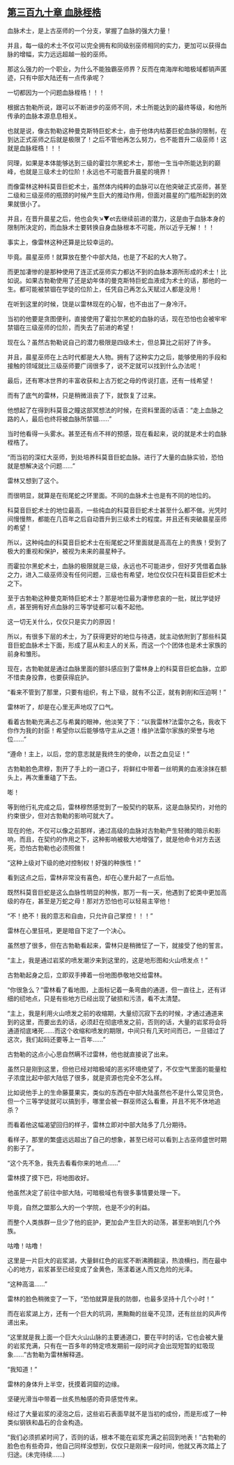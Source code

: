 ## [第三百九十章 血脉桎梏](https://www.xxbiquge.com/11_11222/8905213.html)


  血脉术士，是上古巫师的一个分支，掌握了血脉的强大力量！

  并且，每一级的术士不仅可以完全拥有和同级别巫师相同的实力，更加可以获得血脉的增幅，实力远远超越一般的巫师。

  那这么强力的一个职业，为什么不能独霸巫师界？反而在南海岸和暗极域都销声匿迹，只有中部大陆还有一点传承呢？

  一切都因为一个问题血脉桎梏！！！

  根据古勃勒所说，跟可以不断进步的巫师不同，术士所能达到的最终等级，和他所传承的血脉本源息息相关。

  也就是说，像古勃勒这种曼克斯特巨蛇术士，由于他体内枯萎巨蛇血脉的限制，在到达正式巫师之后就是极限了！之后不管他再怎么努力，也不能晋升二级巫师！这就是血脉桎梏！！！

  同理，如果是本体能够达到三级的霍拉尔黑蛇术士，那他一生当中所能达到的巅峰，也就是三级术士的位阶！永远也不可能晋升晨星的境界！

  而像雷林这种科莫音巨蛇术士，虽然体内纯粹的血脉可以在他突破正式巫师，甚至二级和三级巫师的瓶颈的时候产生巨大的推动作用，但面对晨星的门槛所起到的效果就很小了。

  并且，在晋升晨星之后，他也会失↘▼et去继续前进的潜力，这是由于血脉本身的限制所决定的，而血脉术士要转换自身血脉根本不可能，所以近乎无解！！！

  事实上，像雷林这种还算是比较幸运的。

  毕竟。晨星巫师！就算放在整个中部大陆，也是了不起的大人物了。

  而更加凄惨的是那种使用了连正式巫师实力都达不到的血脉本源所形成的术士！比如说。如果古勃勒使用了还是幼年体的曼克斯特巨蛇血液成为术士的话，那他的一生。都可能被禁锢在学徒的位阶上，任凭自己再怎么天赋过人都是没用！

  在听到这里的时候，饶是以雷林现在的心智，也不由出了一身冷汗。

  当初的他要是贪图便利，直接使用了霍拉尔黑蛇的血脉的话，现在恐怕也会被牢牢禁锢在三级巫师的位阶，而失去了前进的希望！

  现在么？虽然古勃勒说自己的潜力极限是四级术士，但总算比之前好了许多。

  并且，晨星巫师在上古时代都是大人物。拥有了这种实力之后，能够使用的手段和接触的领域就比三级巫师要广阔很多了，说不定就可以找到什么办法呢！

  最后，还有寒冰世界的丰富收获和上古万蛇之母的传说打底，还有一线希望！

  而有了底气的雷林，只是稍微沮丧了下，就恢复了过来。

  他想起了在得到科莫音之瞳这部冥想法的时候，在资料里面的话语：“走上血脉之路的人，最后也终将被血脉所禁锢……”

  当时他看得一头雾水。甚至还有点不祥的预感，现在看起来，说的就是术士的血脉桎梏了。

  “而当初的深红大巫师，到处培养科莫音巨蛇血脉。进行了大量的血脉实验，恐怕就是想解决这个问题……”

  雷林又想到了这个。

  而很明显，就算是在衔尾蛇之环里面。不同的血脉术士也是有不同的地位的。

  科莫音巨蛇术士的地位最高，一些纯血的科莫音巨蛇术士甚至什么都不做。光凭时间慢慢熬，都能在几百年之后自动晋升到三级术士的程度。并且还有突破晨星巫师的希望！

  所以，这种纯血的科莫音巨蛇术士在衔尾蛇之环里面就是高高在上的贵族！受到了极大的重视和保护，被视为未来的晨星种子。

  而霍拉尔黑蛇术士，血脉的极限就是三级，永远也不可能进步，但好歹凭借着血脉之力，进入二级巫师没有任何问题，三级也有希望，地位仅仅只在科莫音巨蛇术士之下。

  至于古勃勒这种曼克斯特巨蛇术士？那是地位最为凄惨悲哀的一批，就比学徒好点，甚至拥有好点血脉的三等学徒都可以看不起他。

  这一切无关什么，仅仅只是实力的原因！

  所以，有很多下层的术士，为了获得更好的地位与待遇，就主动依附到了那些科莫音巨蛇血脉术士下面，形成了扈从和主人的关系，而这一个个团体也是术士家族的前身和雏形。

  现在，古勃勒就是通过血脉里面的颤抖感应到了雷林身上的科莫音巨蛇血脉，立即不惜卖身投靠，也要获得庇护。

  “看来不管到了那里，只要有组织，有上下级，就有不公正，就有剥削和压迫啊！”

  雷林听了，却是在心里无声地叹了口气。

  看着古勃勒充满忐忑与希冀的眼神，他淡笑了下：“以我雷林?法雷尔之名，我收下你作为我的封臣！希望你以后能够恪守主从之道！维护法雷尔家族的荣誉与地位……”

  “遵命！主上，以后，您的意志就是我终生的使命，以吾之血见证！”

  古勃勒脸色肃穆，割开了手上的一道口子，将鲜红中带着一丝明黄的血液涂抹在额头上，再次重重磕了下去。

  嘭！

  等到他行礼完成之后，雷林穆然感觉到了一股契约的联系，这是血脉契约，对他的约束很少，但对古勃勒的影响可就大了。

  现在的他，不仅可以像之前那样，通过高级的血脉对古勃勒产生轻微的暗示和影响，而且，在契约的作用之下，这种影响被极大地增强了，就是他命令对方去送死，恐怕古勃勒也必须照做！

  “这种上级对下级的绝对控制权！好强的种族性！”

  看到这点之后，雷林非常没有喜色，却在心里升起了一点后怕。

  既然科莫音巨蛇是这么血脉性明显的种族，那万一有一天，他遇到了蛇类中更加高级的存在，甚至是万蛇之母！那对方恐怕也可以轻易主宰他！

  “不！绝不！我的意志和自由，只允许自己掌控！！！”

  雷林在心里狂吼，更是暗自下定了一个决心。

  虽然想了很多，但在古勃勒看起来，雷林只是稍微怔了一下，就接受了他的誓言。

  “主上，我是通过岩浆的喷发潮汐来到这里的，这是地形图和火山喷发点！”

  古勃勒起身之后，立即双手捧着一份地图恭敬地交给雷林。

  “你很急么？”雷林看了看地图，上面标记着一条弯曲的通道，但一直往上，还有详细的纫地点，只是有些地方已经出现了破损和污渍，看不太清楚。

  “主上，我是利用火山喷发之前的收缩期，大量纫沉寂下去的时候，才通过通道来到的这里，而要出去的话，必须赶在彻底喷发之前，否则的话，大量的岩浆将会将通道彻底堵死……而这个收缩和喷发的期限，中间只有几天时间而已，一旦错过了这次，我们起码还要等上一百年……”

  古勃勒的这点小心思自然瞒不过雷林，他也就直接说了出来。

  虽然只是刚到这里，但他已经对暗极域的恶劣环境绝望了，不仅空气里面的能量粒子浓度比起中部大陆低了很多，就是资源也完全不怎么样。

  比如说他手上的生命藤蔓果实，类似的东西在中部大陆虽然也不是什么常见货色，但一个三等学徒就可以搞到手，哪里会被一群巫师这么看重，并且不死不休地追杀？

  而看着他这幅渴望回归的样子，雷林立即对中部大陆多了几分期待。

  看样子，那里的繁盛远远超出了自己的想象，甚至已经可以看到上古巫师盛世时期的影子了。

  “这个先不急，我先去看看你来的地点……”

  雷林摸了摸下巴，将地图收好。

  他虽然决定了前往中部大陆，可暗极域也有很多事情要处理一下。

  毕竟，自然之盟那么大的一个学院，也是不少的利益。

  而整个人类族群一旦少了他的庇护，更加会产生巨大的动荡，甚至影响到几个外族。

  咕噜！咕噜！

  这里是一片巨大的岩浆湖，大量鲜红色的岩浆不断沸腾翻滚，热浪横扫，而在最中心的地方，岩浆甚至已经变成了金黄色，荡漾着迷人而又危险的光泽。

  “这种高温……”

  雷林的脸色稍微变了一下，“恐怕就算是我的防御，也最多坚持十几个小时！”

  而在岩浆湖上方，还有一个巨大的坑洞，黑黝黝的丝毫不见顶，还有丝丝的风声传递出来。

  “这里就是我上面一个巨大火山山脉的主要通道口，要在平时的话，它也会被大量的岩浆充满，只有在一百多年的特定喷发期前一段时间才会出现短暂的虹吸现象……”古勃勒为雷林解释道。

  “我知道！”

  雷林的身体升上半空，抚摸着洞窟的边缘。

  坚硬光滑当中带着一丝炙热触感的奇异感觉传来。

  经过了大量岩浆的浸泡之后，这些岩石表面早就不是当初的成份，而是形成了一种类似钢铁和晶石的合金构造。

  “我们必须抓紧时间了，否则的话，根本不能在岩浆充满之前回到地表！”古勃勒的脸色也有些奇异，他自己同样没想到，仅仅只是刚来一段时间，他就又再次踏上了归途。(未完待续……)
